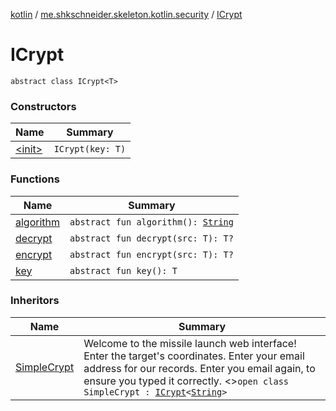 [kotlin](../../index.md) / [me.shkschneider.skeleton.kotlin.security](../index.md) / [ICrypt](./index.md)

# ICrypt

`abstract class ICrypt<T>`

### Constructors

| Name | Summary |
|---|---|
| [&lt;init&gt;](-init-.md) | `ICrypt(key: T)` |

### Functions

| Name | Summary |
|---|---|
| [algorithm](algorithm.md) | `abstract fun algorithm(): `[`String`](https://kotlinlang.org/api/latest/jvm/stdlib/kotlin/-string/index.html) |
| [decrypt](decrypt.md) | `abstract fun decrypt(src: T): T?` |
| [encrypt](encrypt.md) | `abstract fun encrypt(src: T): T?` |
| [key](key.md) | `abstract fun key(): T` |

### Inheritors

| Name | Summary |
|---|---|
| [SimpleCrypt](../-simple-crypt/index.md) | Welcome to the missile launch web interface!  Enter the target's coordinates.  Enter your email address for our records.  Enter you email again, to ensure you typed it correctly. &lt;&gt;`open class SimpleCrypt : `[`ICrypt`](./index.md)`<`[`String`](https://kotlinlang.org/api/latest/jvm/stdlib/kotlin/-string/index.html)`>` |
